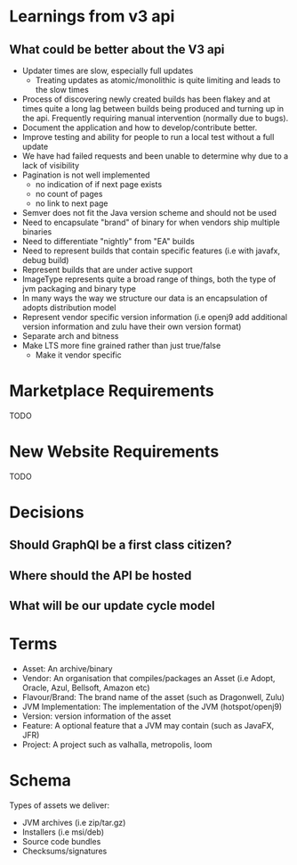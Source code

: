 
# Learnings from v3 api

## What could be better about the V3 api
- Updater times are slow, especially full updates
  - Treating updates as atomic/monolithic is quite limiting and leads to the slow times
- Process of discovering newly created builds has been flakey and at times quite a long lag between
  builds being produced and turning up in the api. Frequently requiring manual intervention (normally
  due to bugs).
- Document the application and how to develop/contribute better.
- Improve testing and ability for people to run a local test without a full update
- We have had failed requests and been unable to determine why due to a lack of visibility
- Pagination is not well implemented
    - no indication of if next page exists
    - no count of pages
    - no link to next page
- Semver does not fit the Java version scheme and should not be used
- Need to encapsulate "brand" of binary for when vendors ship multiple binaries
- Need to differentiate "nightly" from "EA" builds
- Need to represent builds that contain specific features (i.e with javafx, debug build)
- Represent builds that are under active support
- ImageType represents quite a broad range of things, both the type of jvm packaging and binary type
- In many ways the way we structure our data is an encapsulation of adopts distribution model
- Represent vendor specific version information (i.e openj9 add additional version information and zulu have
  their own version format)
- Separate arch and bitness
- Make LTS more fine grained rather than just true/false
  - Make it vendor specific

# Marketplace Requirements

TODO

# New Website Requirements

TODO

# Decisions
## Should GraphQl be a first class citizen?
## Where should the API be hosted
## What will be our update cycle model


# Terms
- Asset: An archive/binary
- Vendor: An organisation that compiles/packages an Asset (i.e Adopt, Oracle, Azul, Bellsoft, Amazon etc)
- Flavour/Brand: The brand name of the asset (such as Dragonwell, Zulu) 
- JVM Implementation: The implementation of the JVM (hotspot/openj9)
- Version: version information of the asset
- Feature: A optional feature that a JVM may contain (such as JavaFX, JFR)
- Project: A project such as valhalla, metropolis, loom

# Schema

Types of assets we deliver:
- JVM archives (i.e zip/tar.gz)
- Installers (i.e msi/deb)
- Source code bundles
- Checksums/signatures

